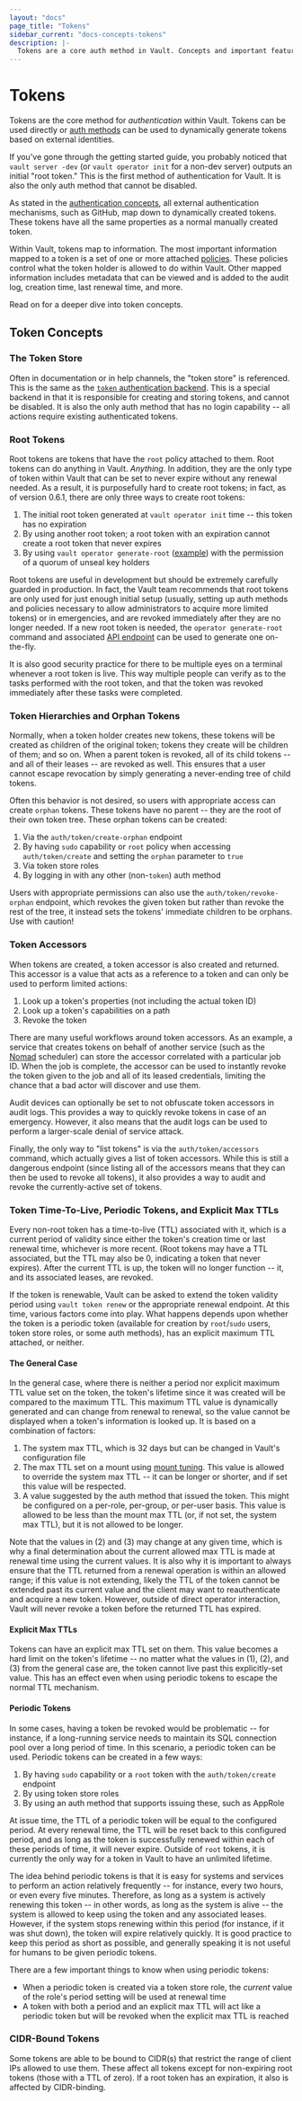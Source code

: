 ```yaml
---
layout: "docs"
page_title: "Tokens"
sidebar_current: "docs-concepts-tokens"
description: |-
  Tokens are a core auth method in Vault. Concepts and important features.
---
```


# Tokens

Tokens are the core method for _authentication_ within Vault. Tokens
can be used directly or [auth methods](/docs/concepts/auth.html)
can be used to dynamically generate tokens based on external identities.

If you've gone through the getting started guide, you probably noticed that
`vault server -dev` (or `vault operator init` for a non-dev server) outputs an
initial "root token." This is the first method of authentication for Vault.
It is also the only auth method that cannot be disabled.

As stated in the [authentication concepts](/docs/concepts/auth.html),
all external authentication mechanisms, such as GitHub, map down to dynamically
created tokens. These tokens have all the same properties as a normal manually
created token.

Within Vault, tokens map to information. The most important information mapped
to a token is a set of one or more attached
[policies](/docs/concepts/policies.html). These policies control what the token
holder is allowed to do within Vault. Other mapped information includes
metadata that can be viewed and is added to the audit log, creation time, last
renewal time, and more.

Read on for a deeper dive into token concepts.

## Token Concepts

### The Token Store

Often in documentation or in help channels, the "token store" is referenced.
This is the same as the [`token` authentication
backend](/docs/auth/token.html). This is a special
backend in that it is responsible for creating and storing tokens, and cannot
be disabled. It is also the only auth method that has no login
capability -- all actions require existing authenticated tokens.

### Root Tokens

Root tokens are tokens that have the `root` policy attached to them. Root
tokens can do anything in Vault. _Anything_. In addition, they are the only
type of token within Vault that can be set to never expire without any renewal
needed. As a result, it is purposefully hard to create root tokens; in fact, as
of version 0.6.1, there are only three ways to create root tokens:

1. The initial root token generated at `vault operator init` time -- this token has no
   expiration
2. By using another root token; a root token with an expiration cannot create a
   root token that never expires
3. By using `vault operator generate-root` ([example](/guides/operations/generate-root.html))
   with the permission of a quorum of unseal key holders

Root tokens are useful in development but should be extremely carefully guarded
in production. In fact, the Vault team recommends that root tokens are only
used for just enough initial setup (usually, setting up auth methods
and policies necessary to allow administrators to acquire more limited tokens)
or in emergencies, and are revoked immediately after they are no longer needed.
If a new root token is needed, the `operator generate-root` command and associated
[API endpoint](/api/system/generate-root.html) can be used to generate one on-the-fly.

It is also good security practice for there to be multiple eyes on a terminal
whenever a root token is live. This way multiple people can verify as to the
tasks performed with the root token, and that the token was revoked immediately
after these tasks were completed.

### Token Hierarchies and Orphan Tokens

Normally, when a token holder creates new tokens, these tokens will be created
as children of the original token; tokens they create will be children of them;
and so on. When a parent token is revoked, all of its child tokens -- and all
of their leases -- are revoked as well. This ensures that a user cannot escape
revocation by simply generating a never-ending tree of child tokens.

Often this behavior is not desired, so users with appropriate access can create
`orphan` tokens. These tokens have no parent -- they are the root of their own
token tree. These orphan tokens can be created:

1. Via the `auth/token/create-orphan` endpoint
2. By having `sudo` capability or `root` policy when accessing
   `auth/token/create` and setting the `orphan` parameter to `true`
3. Via token store roles
4. By logging in with any other (non-`token`) auth method

Users with appropriate permissions can also use the `auth/token/revoke-orphan`
endpoint, which revokes the given token but rather than revoke the rest of the
tree, it instead sets the tokens' immediate children to be orphans. Use with
caution!

### Token Accessors

When tokens are created, a token accessor is also created and returned. This
accessor is a value that acts as a reference to a token and can only be used to
perform limited actions:

1. Look up a token's properties (not including the actual token ID)
2. Look up a token's capabilities on a path
3. Revoke the token

There are many useful workflows around token accessors. As an example, a
service that creates tokens on behalf of another service (such as the
[Nomad](https://www.nomadproject.io/) scheduler) can store the accessor
correlated with a particular job ID. When the job is complete, the accessor can
be used to instantly revoke the token given to the job and all of its leased
credentials, limiting the chance that a bad actor will discover and use them.

Audit devices can optionally be set to not obfuscate token accessors in audit
logs. This provides a way to quickly revoke tokens in case of an emergency.
However, it also means that the audit logs can be used to perform a larger-scale
denial of service attack.

Finally, the only way to "list tokens" is via the `auth/token/accessors`
command, which actually gives a list of token accessors. While this is still a
dangerous endpoint (since listing all of the accessors means that they can then
be used to revoke all tokens), it also provides a way to audit and revoke the
currently-active set of tokens.

### Token Time-To-Live, Periodic Tokens, and Explicit Max TTLs

Every non-root token has a time-to-live (TTL) associated with it, which is a
current period of validity since either the token's creation time or last
renewal time, whichever is more recent. (Root tokens may have a TTL associated,
but the TTL may also be 0, indicating a token that never expires). After the
current TTL is up, the token will no longer function -- it, and its associated
leases, are revoked.

If the token is renewable, Vault can be asked to extend the token validity
period using `vault token renew` or the appropriate renewal endpoint. At this
time, various factors come into play. What happens depends upon whether the
token is a periodic token (available for creation by `root`/`sudo` users, token
store roles, or some auth methods), has an explicit maximum TTL
attached, or neither.

#### The General Case

In the general case, where there is neither a period nor explicit maximum TTL
value set on the token, the token's lifetime since it was created will be
compared to the maximum TTL. This maximum TTL value is dynamically generated
and can change from renewal to renewal, so the value cannot be displayed when a
token's information is looked up. It is based on a combination of factors:

1. The system max TTL, which is 32 days but can be changed in Vault's
   configuration file
2. The max TTL set on a mount using [mount
   tuning](/api/system/mounts.html). This value
   is allowed to override the system max TTL -- it can be longer or shorter,
   and if set this value will be respected.
3. A value suggested by the auth method that issued the token. This
   might be configured on a per-role, per-group, or per-user basis. This value
   is allowed to be less than the mount max TTL (or, if not set, the system max
   TTL), but it is not allowed to be longer.

Note that the values in (2) and (3) may change at any given time, which is why
a final determination about the current allowed max TTL is made at renewal time
using the current values. It is also why it is important to always ensure that
the TTL returned from a renewal operation is within an allowed range; if this
value is not extending, likely the TTL of the token cannot be extended past its
current value and the client may want to reauthenticate and acquire a new
token. However, outside of direct operator interaction, Vault will never revoke
a token before the returned TTL has expired.

#### Explicit Max TTLs

Tokens can have an explicit max TTL set on them. This value becomes a hard
limit on the token's lifetime -- no matter what the values in (1), (2), and (3)
from the general case are, the token cannot live past this explicitly-set
value. This has an effect even when using periodic tokens to escape the normal
TTL mechanism.

#### Periodic Tokens

In some cases, having a token be revoked would be problematic -- for instance,
if a long-running service needs to maintain its SQL connection pool over a long
period of time. In this scenario, a periodic token can be used. Periodic tokens
can be created in a few ways:

1. By having `sudo` capability or a `root` token with the `auth/token/create`
   endpoint
2. By using token store roles
3. By using an auth method that supports issuing these, such as
   AppRole

At issue time, the TTL of a periodic token will be equal to the configured
period. At every renewal time, the TTL will be reset back to this configured
period, and as long as the token is successfully renewed within each of these
periods of time, it will never expire. Outside of `root` tokens, it is
currently the only way for a token in Vault to have an unlimited lifetime.

The idea behind periodic tokens is that it is easy for systems and services to
perform an action relatively frequently -- for instance, every two hours, or
even every five minutes. Therefore, as long as a system is actively renewing
this token -- in other words, as long as the system is alive -- the system is
allowed to keep using the token and any associated leases. However, if the
system stops renewing within this period (for instance, if it was shut down),
the token will expire relatively quickly. It is good practice to keep this
period as short as possible, and generally speaking it is not useful for humans
to be given periodic tokens.

There are a few important things to know when using periodic tokens:

* When a periodic token is created via a token store role, the _current_ value
  of the role's period setting will be used at renewal time
* A token with both a period and an explicit max TTL will act like a periodic
  token but will be revoked when the explicit max TTL is reached

### CIDR-Bound Tokens

Some tokens are able to be bound to CIDR(s) that restrict the range of client
IPs allowed to use them. These affect all tokens except for non-expiring root
tokens (those with a TTL of zero). If a root token has an expiration, it also
is affected by CIDR-binding.
